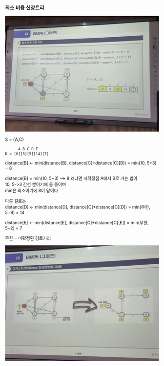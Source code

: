 ### 최소 비용 신장트리 
![자료구조](/image/자료구조-최소비용신장트리.jpg)  
  
S = {A,C}  
```
      A B C D E 
D = [0][8][5][14][7]  
```
  
distance[B] <- min(distance[B], distance[C]+distance[C][B]) = min(10, 5+3) = 8  
  
distance[B] = min(10, 5+3) ==> 8 
왜냐면 시작정점 A에서 B로 가는 법이  
10, 5->3 간선 뿐이기에 둘 중이며  
min은 최소이기에 8이 답이다  
  
다른 길로는  
distance[D] <- min(distance[D], distance[C]+distance[C][D]) = min(무한, 5+9) = 14  
  
distance[E] <- min(distance[E], distance[C]+distance[C][E]) = min(무한, 5+2) = 7  
  
무한 = 미확정된 경로거리  

![자료구조](/image/자료구조-최소비용신장트리2.jpg)  
